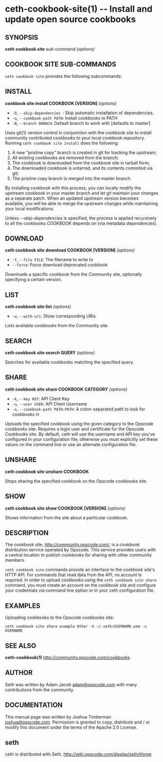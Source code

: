 ceth-cookbook-site(1) -- Install and update open source cookbooks
========================================

## SYNOPSIS

__ceth__ __cookbook site__ _sub-command_ _(options)_

## COOKBOOK SITE SUB-COMMANDS
`ceth cookbook site` provides the following subcommands:

## INSTALL
__cookbook site install COOKBOOK [VERSION]__ _(options)_

  * `-D`, `--skip-dependencies `:
    Skip automatic installation of dependencies.
  * `-o`, `--cookbook-path PATH`:
    Install cookbooks to PATH
  * `-B`, `--branch BRANCH`:
    Default branch to work with [defaults to master]

Uses git(1) version control in conjunction with the cookbook site to
install community contributed cookbooks to your local cookbook
repository. Running `ceth cookbook site install` does the following:

1. A new "pristine copy" branch is created in git for tracking the
   upstream;
2. All existing cookbooks are removed from the branch;
3. The cookbook is downloaded from the cookbook site in tarball form;
4. The downloaded cookbook is untarred, and its contents commited via git;
5. The pristine copy branch is merged into the master branch.

By installing cookbook with this process, you can locally modify the
upstream cookbook in your master branch and let git maintain your
changes as a separate patch.  When an updated upstream version becomes
available, you will be able to merge the upstream changes while
maintaining your local modifications.

Unless _--skip-dependencies_ is specified, the process is applied recursively to all the
cookbooks _COOKBOOK_ depends on (via metadata _dependencies_).

## DOWNLOAD
__ceth cookbook site download COOKBOOK [VERSION]__ _(options)_

  * `-f`, `--file FILE`:
    The filename to write to
  * `--force`:
    Force download deprecated cookbook

Downloads a specific cookbook from the Community site, optionally
specifying a certain version.

## LIST
__ceth cookbook site list__ _(options)_

  * `-w`, `--with-uri`:
    Show corresponding URIs

Lists available cookbooks from the Community site.

## SEARCH
__ceth cookbook site search QUERY__ _(options)_

Searches for available cookbooks matching the specified query.

## SHARE
__ceth cookbook site share COOKBOOK CATEGORY__ _(options)_

  * `-k`, `--key KEY`:
    API Client Key
  * `-u`, `--user USER`:
    API Client Username
  * `-o`, `--cookbook-path PATH:PATH`:
    A colon-separated path to look for cookbooks in

Uploads the specified cookbook using the given category to the Opscode
cookbooks site. Requires a login user and certificate for the Opscode
Cookbooks site. By default, ceth will use the username and API key
you've configured in your configuration file; otherwise you must
explicitly set these values on the command line or use an alternate
configuration file.

## UNSHARE
__ceth cookbook site unshare COOKBOOK__

Stops sharing the specified cookbook on the Opscode cookbooks site.

## SHOW
__ceth cookbook site show COOKBOOK [VERSION]__ _(options)_

Shows information from the site about a particular cookbook.

## DESCRIPTION
The cookbook site, <http://community.opscode.com/>, is a cookbook
distribution service operated by Opscode. This service provides users
with a central location to publish cookbooks for sharing with other
community members.

`ceth cookbook site` commands provide an interface to the cookbook
site's HTTP API. For commands that read data from the API, no account is
required. In order to upload cookbooks using the `ceth cookbook site
share` command, you must create an account on the cookbook site and
configure your credentials via command line option or in your ceth
configuration file.

## EXAMPLES
Uploading cookbooks to the Opscode cookbooks site:

    ceth cookbook site share example Other -k ~/.seth/USERNAME.pem -u USERNAME

## SEE ALSO
   __ceth-cookbook(1)__
   <http://community.opscode.com/cookbooks>

## AUTHOR
   Seth was written by Adam Jacob <adam@opscode.com> with many contributions from the community.

## DOCUMENTATION
   This manual page was written by Joshua Timberman <joshua@opscode.com>.
   Permission is granted to copy, distribute and / or modify this document under the terms of the Apache 2.0 License.

## seth
   ceth is distributed with Seth. <http://wiki.opscode.com/display/seth/Home>


